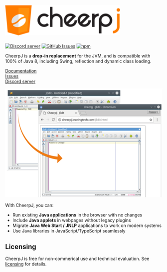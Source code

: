 <h1><img src="assets/logotype.svg" alt="CheerpJ" height="96"></h1>

[![Discord server](https://img.shields.io/discord/988743885121548329?color=%237289DA&logo=discord&logoColor=ffffff)](https://discord.leaningtech.com)
[![GitHub Issues](https://img.shields.io/github/issues/leaningtech/cheerpj-meta.svg)](https://github.com/leaningtech/cheerpj-meta/issues)
[![npm](https://img.shields.io/npm/v/cheerpj)](https://npm.im/cheerpj)

CheerpJ is a **drop-in replacement** for the JVM, and is compatible with 100% of Java 8, including Swing, reflection and dynamic class loading.

[Documentation](https://labs.leaningtech.com/cheerpj)  
[Issues](https://github.com/leaningtech/cheerpj-meta/issues)  
[Discord server](https://discord.leaningtech.com)  

![](assets/cheerpj_visual_2.png)

With CheerpJ, you can:

- Run existing **Java applications** in the browser with no changes
- Include **Java applets** in webpages without legacy plugins
- Migrate **Java Web Start / JNLP** applications to work on modern systems
- Use Java libraries in JavaScript/TypeScript seamlessly

## Licensing

CheerpJ is free for non-commerical use and technical evaluation. See [licensing](https://cheerpj.com/licensing/) for details.
